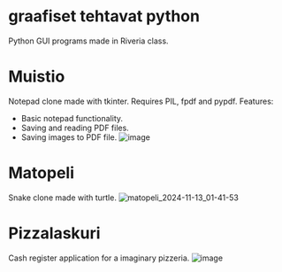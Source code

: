 # graafiset tehtavat python

Python GUI programs made in Riveria class.

# Muistio
Notepad clone made with tkinter.
Requires PIL, fpdf and pypdf.
Features:
- Basic notepad functionality.
- Saving and reading PDF files.
- Saving images to PDF file.
![image](https://github.com/user-attachments/assets/81854d51-2326-4836-a002-7c6253484b75)

# Matopeli
Snake clone made with turtle.
![matopeli_2024-11-13_01-41-53](https://github.com/user-attachments/assets/63bd05b7-a752-4cf4-bd7a-28668c4e13f5)

# Pizzalaskuri
Cash register application for a imaginary pizzeria.
![image](https://github.com/user-attachments/assets/4aaca659-b898-4c1b-901b-abc8e1de6190)
